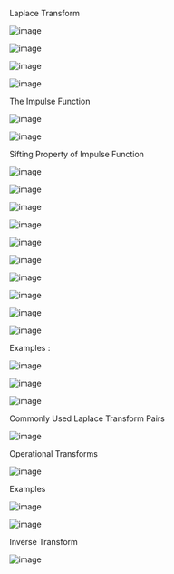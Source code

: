Laplace Transform

![image](https://github.com/user-attachments/assets/1cfb28b7-cdf7-403e-b227-2f585686e5df)

![image](https://github.com/user-attachments/assets/a45087b9-c6ec-4c0c-abb1-c43bcbea7019)

![image](https://github.com/user-attachments/assets/510e1568-9207-44c5-9280-88a4b05eb48b)

![image](https://github.com/user-attachments/assets/35616be4-29bd-4c02-9322-e662111490c1)

The Impulse Function 

![image](https://github.com/user-attachments/assets/94b6718d-929a-4bb6-bcd8-57a4446654c2)

![image](https://github.com/user-attachments/assets/4c7605ed-27ea-4e6d-a809-57b6ece92128)

Sifting Property of Impulse Function 

![image](https://github.com/user-attachments/assets/4d10730e-ad28-47bf-af03-ea4dcae3f914)

![image](https://github.com/user-attachments/assets/395c0f74-040a-4cf5-9ebe-314e03136847)

![image](https://github.com/user-attachments/assets/bc38a084-7c12-4e9c-87da-e52824a0e45d)

![image](https://github.com/user-attachments/assets/812f8d14-e2cd-4a84-8461-e4df326b8020)

![image](https://github.com/user-attachments/assets/901284a0-4171-42a7-b9bb-c55cf0d0749e)

![image](https://github.com/user-attachments/assets/aee2c296-25ad-4878-ba9c-ca69d629f70e)

![image](https://github.com/user-attachments/assets/040fa672-0c86-40af-b7ee-eb2802aa7927)

![image](https://github.com/user-attachments/assets/cab7289a-dd18-4ac1-bc38-2c655cb8428e)

![image](https://github.com/user-attachments/assets/f0c27312-69f8-4096-b891-add282781b6a)

![image](https://github.com/user-attachments/assets/3cd29d4f-8788-411a-a203-9d5a9f27f09d)

Examples : 

![image](https://github.com/user-attachments/assets/7f8ffb18-f41a-45da-a997-ce4802a5ea40)

![image](https://github.com/user-attachments/assets/483260ed-1350-406c-832f-95c850ca34c7)

![image](https://github.com/user-attachments/assets/7cdd225e-e7e3-4f25-9c5b-fd92e52a10ad)

Commonly Used Laplace Transform Pairs 

![image](https://github.com/user-attachments/assets/b1adf381-0590-4a3c-88c8-fdf4a50322cb)

Operational Transforms 

![image](https://github.com/user-attachments/assets/7f7463c5-a411-47c8-868c-3fadea8bd20c)

Examples

![image](https://github.com/user-attachments/assets/111901f0-4bb6-42f2-b702-033323e6f221)

![image](https://github.com/user-attachments/assets/2be6f60c-5e7c-49fa-a606-6433842ca520)

Inverse Transform 

![image](https://github.com/user-attachments/assets/c64ff5a3-d0b0-4d0e-b234-8d74a6486bb3)

